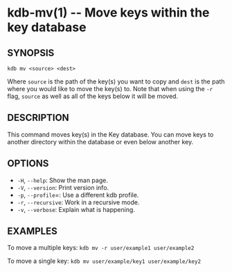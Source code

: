 kdb-mv(1) -- Move keys within the key database
==============================================

## SYNOPSIS

`kdb mv <source> <dest>`

Where `source` is the path of the key(s) you want to copy and `dest` is the path where you would like to move the key(s) to.
Note that when using the `-r` flag, `source` as well as all of the keys below it will be moved.

## DESCRIPTION

This command moves key(s) in the Key database.
You can move keys to another directory within the database or even below another key.


## OPTIONS

- `-H`, `--help`:
  Show the man page.
- `-V`, `--version`:
  Print version info.
- `-p`, `--profile`=<profile>:
  Use a different kdb profile.
- `-r`, `--recursive`:
  Work in a recursive mode.
- `-v`, `--verbose`:
  Explain what is happening.

## EXAMPLES

To move a multiple keys:
`kdb mv -r user/example1 user/example2`

To move a single key:
`kdb mv user/example/key1 user/example/key2`


